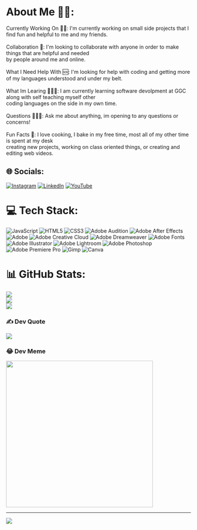 #  About Me 👍🏻:
Currently Working On 👷🏼: I'm currently working on small side projects that I find fun and helpful to me and my friends.
<br><br>Collaboration 👥: I'm looking to collaborate with anyone in order to make things that are helpful and needed <br>by people around me and online.
<br><br>What I Need Help With 🆘: I'm looking for help with coding and getting more of my languages understood and under my belt.
<br><br>What Im Learing 🧑🏼‍🎓: I am currently learning software devolpment at GGC along with self teaching myself other<br>coding languages on the side in my own time.
<br><br>Questions 🙋🏼‍♂️: Ask me about anything, im opening to any questions or concerns!
<br><br>Fun Facts 🎉: I love cooking, I bake in my free time, most all of my other time is spent at my desk<br>creating new projects, working on class oriented things, or creating and editing web videos.


## 🌐 Socials:
[![Instagram](https://img.shields.io/badge/Instagram-%23E4405F.svg?logo=Instagram&logoColor=white)](https://instagram.com/Volpe010) [![LinkedIn](https://img.shields.io/badge/LinkedIn-%230077B5.svg?logo=linkedin&logoColor=white)](https://linkedin.com/in/alex-volpe-73a779218) [![YouTube](https://img.shields.io/badge/YouTube-%23FF0000.svg?logo=YouTube&logoColor=white)](https://youtube.com/@TheVolpsTV) 

# 💻 Tech Stack:
![JavaScript](https://img.shields.io/badge/javascript-%23323330.svg?style=for-the-badge&logo=javascript&logoColor=%23F7DF1E) ![HTML5](https://img.shields.io/badge/html5-%23E34F26.svg?style=for-the-badge&logo=html5&logoColor=white) ![CSS3](https://img.shields.io/badge/css3-%231572B6.svg?style=for-the-badge&logo=css3&logoColor=white) ![Adobe Audition](https://img.shields.io/badge/Adobe%20Audition-9999FF.svg?style=for-the-badge&logo=Adobe%20Audition&logoColor=white) ![Adobe After Effects](https://img.shields.io/badge/Adobe%20After%20Effects-9999FF.svg?style=for-the-badge&logo=Adobe%20After%20Effects&logoColor=white) ![Adobe](https://img.shields.io/badge/adobe-%23FF0000.svg?style=for-the-badge&logo=adobe&logoColor=white) ![Adobe Creative Cloud](https://img.shields.io/badge/Adobe%20Creative%20Cloud-DA1F26.svg?style=for-the-badge&logo=Adobe%20Creative%20Cloud&logoColor=white) ![Adobe Dreamweaver](https://img.shields.io/badge/Adobe%20Dreamweaver-FF61F6.svg?style=for-the-badge&logo=Adobe%20Dreamweaver&logoColor=white) ![Adobe Fonts](https://img.shields.io/badge/Adobe%20Fonts-000B1D.svg?style=for-the-badge&logo=Adobe%20Fonts&logoColor=white) ![Adobe Illustrator](https://img.shields.io/badge/adobe%20illustrator-%23FF9A00.svg?style=for-the-badge&logo=adobe%20illustrator&logoColor=white) ![Adobe Lightroom](https://img.shields.io/badge/Adobe%20Lightroom-31A8FF.svg?style=for-the-badge&logo=Adobe%20Lightroom&logoColor=white) ![Adobe Photoshop](https://img.shields.io/badge/adobe%20photoshop-%2331A8FF.svg?style=for-the-badge&logo=adobe%20photoshop&logoColor=white) ![Adobe Premiere Pro](https://img.shields.io/badge/Adobe%20Premiere%20Pro-9999FF.svg?style=for-the-badge&logo=Adobe%20Premiere%20Pro&logoColor=white) ![Gimp](https://img.shields.io/badge/Gimp-657D8B?style=for-the-badge&logo=gimp&logoColor=FFFFFF) ![Canva](https://img.shields.io/badge/Canva-%2300C4CC.svg?style=for-the-badge&logo=Canva&logoColor=white)
# 📊 GitHub Stats:
![](https://github-readme-stats.vercel.app/api?username=AVOLPE1&theme=dark&hide_border=false&include_all_commits=false&count_private=false)<br/>
![](https://github-readme-streak-stats.herokuapp.com/?user=AVOLPE1&theme=dark&hide_border=false)<br/>
![](https://github-readme-stats.vercel.app/api/top-langs/?username=AVOLPE1&theme=dark&hide_border=false&include_all_commits=false&count_private=false&layout=compact)

### ✍️ Dev Quote
![](https://quotes-github-readme.vercel.app/api?type=horizontal&theme=radical)

### 😂 Dev Meme
<img src='https://randommeme-five.vercel.app/' style="height: 400px;"/>

---
[![](https://visitcount.itsvg.in/api?id=AVOLPE1&icon=0&color=8)](https://visitcount.itsvg.in)

<!-- Proudly created with GPRM ( https://gprm.itsvg.in ) -->
